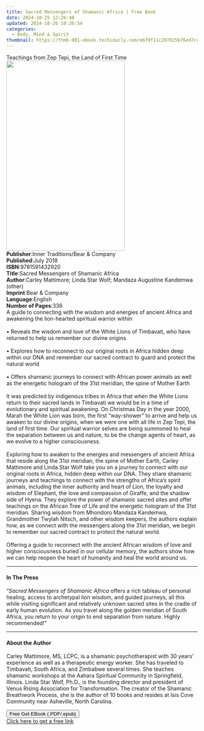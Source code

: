 ```yaml
---
title: Sacred Messengers of Shamanic Africa | Free Book
date: 2024-10-25 12:26:48
updated: 2024-10-26 10:26:54
categories:
  - Body, Mind & Spirit
thumbnail: https://thmb-001-ebook.techidaily.com/eb79f11c207025b76ed7cc60ea46d55439aac3f17670ef038172dd931d51139e.jpg
---
```

<main id="book-container">
  <div class="flex flex-col">
    <div class="book-brief flex-1 py-6 px-4 sm:p-6 md:py-10 md:px-8">
      <!-- brief-->
      <div class="book-brief-main">
        Teachings from Zep Tepi, the Land of First Time
      </div>
    </div>
    <div
      class="book-meta-info flex-1 grid gap-4 col-start-1 col-end-3 row-start-1 sm:mb-6 sm:grid-cols-4 lg:gap-6 lg:col-start-2 lg:row-end-6 lg:row-span-6 lg:mb-0"
    >
      <div
        class="book-meta-info-left place-content-center mt-4 p-4 text-sm leading-6 col-start-2 col-span-2 dark:text-slate-400"
      >
        <img
          class="w-full h-500 object-cover rounded-lg sm:h-255 sm:col-span-2 lg:col-span-full"
          src="https://img-001-ebook.techidaily.com/5ca0d30efdae6c2b3f6f9f29bd7a103695ab1e28e612e69febffbde01cb89f2f.jpg"
          alt=""
          width="312"
          height="500"
        />
      </div>
      <div
        class="book-meta-info-right mt-2 col-start-1 row-start-2 col-span-3 self-center"
      >
        <!-- meta data  -->
        <div class="flex flex-col px-4 md:px-8">
          <div class="flex-1">
            <strong>Publisher</strong>:<span class="px-2"
              >Inner Traditions/Bear &amp; Company</span
            >
          </div>
          <div class="flex-1">
            <strong>Published</strong>:<span class="px-2">July 2018</span>
          </div>
          <div class="flex-1">
            <strong>ISBN</strong>:<span class="px-2">9781591432920</span>
          </div>
          <div class="flex-1">
            <strong>Title</strong>:<span class="px-2"
              >Sacred Messengers of Shamanic Africa</span
            >
          </div>
          <div class="flex-1">
            <strong>Author</strong>:<span class="px-2"
              >Carley Mattimore; Linda Star Wolf; Mandaza Augustine Kandemwa
              (other)</span
            >
          </div>
          <div class="flex-1">
            <strong>Imprint</strong>:<span class="px-2"
              >Bear &amp; Company</span
            >
          </div>
          <div class="flex-1">
            <strong>Language</strong>:<span class="px-2">English</span>
          </div>
          <div class="flex-1">
            <strong>Number of Pages</strong>:<span class="px-2">336</span>
          </div>
        </div>
      </div>
    </div>
    <div class="book-description flex-1 py-6 px-4 sm:p-6 md:py-10 md:px-8">
      <div class="book-description-main">
        <div accordion-content="" id="description">
          A guide to connecting with the wisdom and energies of ancient Africa
          and awakening the lion-hearted spiritual warrior within <br /><br />•
          Reveals the wisdom and love of the White Lions of Timbavati, who have
          returned to help us remember our divine origins <br /><br />• Explores
          how to reconnect to our original roots in Africa hidden deep within
          our DNA and remember our sacred contract to guard and protect the
          natural world <br /><br />• Offers shamanic journeys to connect with
          African power animals as well as the energetic hologram of the 31st
          meridian, the spine of Mother Earth <br /><br />It was predicted by
          indigenous tribes in Africa that when the White Lions return to their
          sacred lands in Timbavati we would be in a time of evolutionary and
          spiritual awakening. On Christmas Day in the year 2000, Marah the
          White Lion was born, the first “way-shower” to arrive and help us
          awaken to our divine origins, when we were one with all life in Zep
          Tepi, the land of first time. Our spiritual warrior selves are being
          summoned to heal the separation between us and nature, to be the
          change agents of heart, as we evolve to a higher consciousness.
          <br /><br />Exploring how to awaken to the energies and messengers of
          ancient Africa that reside along the 31st meridian, the spine of
          Mother Earth, Carley Mattimore and Linda Star Wolf take you on a
          journey to connect with our original roots in Africa, hidden deep
          within our DNA. They share shamanic journeys and teachings to connect
          with the strengths of Africa’s spirit animals, including the inner
          authority and heart of Lion, the loyalty and wisdom of Elephant, the
          love and compassion of Giraffe, and the shadow side of Hyena. They
          explore the power of shamanic sacred sites and offer teachings on the
          African Tree of Life and the energetic hologram of the 31st meridian.
          Sharing wisdom from Mhondoro Mandaza Kandemwa, Grandmother Twylah
          Nitsch, and other wisdom keepers, the authors explain how, as we
          connect with the messengers along the 31st meridian, we begin to
          remember our sacred contract to protect the natural world.
          <br /><br />Offering a guide to reconnect with the ancient African
          wisdom of love and higher consciousness buried in our cellular memory,
          the authors show how we can help reopen the heart of humanity and heal
          the world around us.
        </div>
        <div class="accordion-fader"></div>
      </div>
    </div>
    <div class="book-excerpts flex-1 py-6 px-4 sm:p-6 md:py-10 md:px-8">
      <!-- excerpts-->
      <div class="book-excerpts-main">
        <hr />
        <h4 class="placeholder placeholder-heading">
          <span>In The Press</span>
        </h4>
        <p>
          “<i>Sacred Messengers of Shamanic Africa</i> offers a rich tableau of
          personal healing, access to archetypal lion wisdom, and guided
          journeys, all this while visiting significant and relatively unknown
          sacred sites in the cradle of early human evolution. As you travel
          along the golden meridian of South Africa, you return to your origin
          to end separation from nature. Highly recommended!”
        </p>
      </div>
    </div>
    <div class="book-about-author flex-1 py-6 px-4 sm:p-6 md:py-10 md:px-8">
      <!-- about author-->
      <div class="book-main-author-main">
        <hr />
        <h4 class="placeholder placeholder-heading">
          <span>About the Author</span>
        </h4>
        <p>
          Carley Mattimore, MS, LCPC, is a shamanic psychotherapist with 30
          years’ experience as well as a therapeutic energy worker. She has
          traveled to Timbavati, South Africa, and Zimbabwe several times. She
          teaches shamanic workshops at the Aahara Spiritual Community in
          Springfield, Illinois. Linda Star Wolf, Ph.D., is the founding
          director and president of Venus Rising Association for Transformation.
          The creator of the Shamanic Breathwork Process, she is the author of
          10 books and resides at Isis Cove Community near Asheville, North
          Carolina.
        </p>
      </div>
    </div>
    <div class="book-free-get flex-1 py-6 px-4 sm:p-6 md:py-10 md:px-8">
      <button
        id="btn-free-get"
        class="bg-blue-500 hover:bg-blue-700 text-white font-bold py-2 px-4 rounded"
      >
        Free Get EBook (.PDF/.epub)
      </button>
      <div id="countdown-display" class="px-2 text-lg mt-2"></div>
      <a
        id="free-link"
        class="hidden bg-blue-500 hover:bg-blue-700 text-white font-bold py-2 px-4 rounded"
        href="https://www.ebooks.com/en-us/book/95917944/sacred-messengers-of-shamanic-africa/carley-mattimore/"
        target="_blank"
        >Click here to get a free link</a
      >
    </div>
    <script>
      let countdownTime = 0;
      let countdownInterval = null;
      document
        .getElementById('btn-free-get')
        .addEventListener('click', startCountdown);
      function startCountdown() {
        countdownTime = new Date().getTime() + 60000 * 3;
        countdownInterval = setInterval(updateCountdown, 1000);
        document.getElementById('btn-free-get').disabled = true;
        document
          .getElementById('btn-free-get')
          .classList.add('bg-gray-500', 'cursor-not-allowed');
      }
      function updateCountdown() {
        let currentTime = new Date().getTime();
        let timeLeft = countdownTime - currentTime;
        let secondsLeft = Math.floor(timeLeft / 1000);
        document.getElementById('countdown-display').innerHTML =
          `Remaining time: ${secondsLeft} seconds.`;
        if (secondsLeft <= 0) {
          clearInterval(countdownInterval);
          document.getElementById('btn-free-get').classList.add('hidden');
          document.getElementById('free-link').classList.remove('hidden');
          document.getElementById('countdown-display').innerHTML = '';
        }
      }
    </script>
  </div>
</main>
